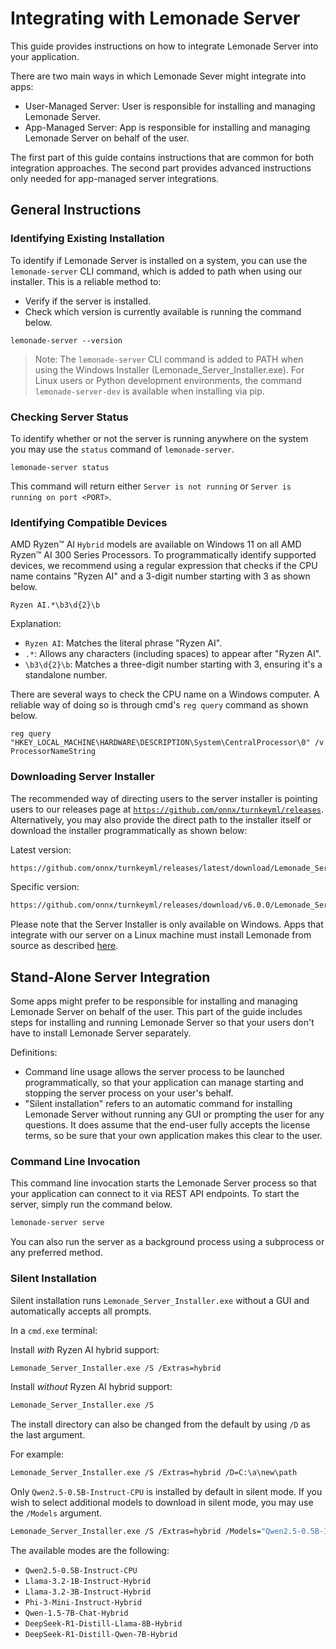 # Integrating with Lemonade Server

This guide provides instructions on how to integrate Lemonade Server into your application.

There are two main ways in which Lemonade Sever might integrate into apps:
* User-Managed Server: User is responsible for installing and managing Lemonade Server.
* App-Managed Server: App is responsible for installing and managing Lemonade Server on behalf of the user.

The first part of this guide contains instructions that are common for both integration approaches. The second part provides advanced instructions only needed for app-managed server integrations.

## General Instructions

### Identifying Existing Installation

To identify if Lemonade Server is installed on a system, you can use the `lemonade-server` CLI command, which is added to path when using our installer. This is a reliable method to: 
- Verify if the server is installed.
- Check which version is currently available is running the command below.

```
lemonade-server --version
```

>Note: The `lemonade-server` CLI command is added to PATH when using the Windows Installer (Lemonade_Server_Installer.exe). For Linux users or Python development environments, the command `lemonade-server-dev` is available when installing via pip.

### Checking Server Status

To identify whether or not the server is running anywhere on the system you may use the `status` command of `lemonade-server`.

```
lemonade-server status
```

This command will return either `Server is not running` or `Server is running on port <PORT>`.

### Identifying Compatible Devices

AMD Ryzen™ AI `Hybrid` models are available on Windows 11 on all AMD Ryzen™ AI 300 Series Processors. To programmatically identify supported devices, we recommend using a regular expression that checks if the CPU name contains "Ryzen AI" and a 3-digit number starting with 3 as shown below.

```
Ryzen AI.*\b3\d{2}\b
```

Explanation:
- `Ryzen AI`: Matches the literal phrase "Ryzen AI".
- `.*`: Allows any characters (including spaces) to appear after "Ryzen AI".
- `\b3\d{2}\b`: Matches a three-digit number starting with 3, ensuring it's a standalone number.

There are several ways to check the CPU name on a Windows computer. A reliable way of doing so is through cmd's `reg query` command as shown below.

```
reg query "HKEY_LOCAL_MACHINE\HARDWARE\DESCRIPTION\System\CentralProcessor\0" /v ProcessorNameString
```

### Downloading Server Installer

The recommended way of directing users to the server installer is pointing users to our releases page at [`https://github.com/onnx/turnkeyml/releases`](https://github.com/onnx/turnkeyml/releases). Alternatively, you may also provide the direct path to the installer itself or download the installer programmatically as shown below:


Latest version:

```bash
https://github.com/onnx/turnkeyml/releases/latest/download/Lemonade_Server_Installer.exe
```

Specific version:

```bash
https://github.com/onnx/turnkeyml/releases/download/v6.0.0/Lemonade_Server_Installer.exe
```

Please note that the Server Installer is only available on Windows. Apps that integrate with our server on a Linux machine must install Lemonade from source as described [here](https://github.com/onnx/turnkeyml/blob/main/docs/lemonade/getting_started.md#from-source-code).

## Stand-Alone Server Integration

Some apps might prefer to be responsible for installing and managing Lemonade Server on behalf of the user. This part of the guide includes steps for installing and running Lemonade Server so that your users don't have to install Lemonade Server separately.

Definitions:
- Command line usage allows the server process to be launched programmatically, so that your application can manage starting and stopping the server process on your user's behalf.
- "Silent installation" refers to an automatic command for installing Lemonade Server without running any GUI or prompting the user for any questions. It does assume that the end-user fully accepts the license terms, so be sure that your own application makes this clear to the user.

### Command Line Invocation

This command line invocation starts the Lemonade Server process so that your application can connect to it via REST API endpoints. To start the server, simply run the command below.

```bash
lemonade-server serve
```

You can also run the server as a background process using a subprocess or any preferred method.

### Silent Installation

Silent installation runs `Lemonade_Server_Installer.exe` without a GUI and automatically accepts all prompts.

In a `cmd.exe` terminal:

Install *with* Ryzen AI hybrid support: 

```bash
Lemonade_Server_Installer.exe /S /Extras=hybrid
```

Install *without* Ryzen AI hybrid support:

```bash
Lemonade_Server_Installer.exe /S
```

The install directory can also be changed from the default by using `/D` as the last argument. 

For example: 

```bash
Lemonade_Server_Installer.exe /S /Extras=hybrid /D=C:\a\new\path
```

Only `Qwen2.5-0.5B-Instruct-CPU` is installed by default in silent mode. If you wish to select additional models to download in silent mode, you may use the `/Models` argument.

```bash
Lemonade_Server_Installer.exe /S /Extras=hybrid /Models="Qwen2.5-0.5B-Instruct-CPU Llama-3.2-1B-Instruct-Hybrid"
```

The available modes are the following:
* `Qwen2.5-0.5B-Instruct-CPU`
* `Llama-3.2-1B-Instruct-Hybrid`
* `Llama-3.2-3B-Instruct-Hybrid`
* `Phi-3-Mini-Instruct-Hybrid`
* `Qwen-1.5-7B-Chat-Hybrid`
* `DeepSeek-R1-Distill-Llama-8B-Hybrid`
* `DeepSeek-R1-Distill-Qwen-7B-Hybrid`

